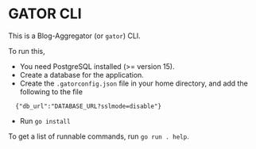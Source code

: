 # GATOR CLI
This is a Blog-Aggregator (or `gator`) CLI.

To run this,
- You need PostgreSQL installed (>= version 15).
- Create a database for the application.
- Create the `.gatorconfig.json` file in your home directory, and add the following to the file
```
  {"db_url":"DATABASE_URL?sslmode=disable"}
```
- Run `go install`

To get a list of runnable commands, run `go run . help`.